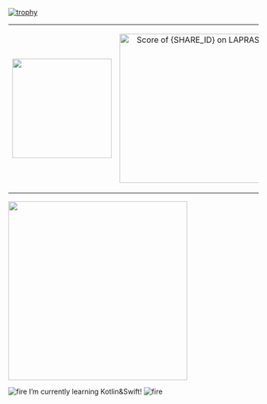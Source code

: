 [![trophy](https://github-profile-trophy.vercel.app/?username=mrs1669&theme=dracula&column=10)](https://github.com/mrs1669)

<table style="border-collapse: collapse; width: 100%;">
  <tr style="border: none;">
    <td style="border: none; width: 50%;">
      <a href="https://github.com/anuraghazra/github-readme-stats">
        <img src="https://github-readme-stats.vercel.app/api?username=mrs1669&count_private=true&theme=nightowl" height="200" />
      </a>
    </td>
    <td style="border: none; width: 50%;">
      <!--START_SECTION:lapras-card-->
      <p align="center">
        <a href="https://lapras.com/public/mrs1669" target="_blank" rel="noopener noreferrer">
          <img alt="Score of {SHARE_ID} on LAPRAS" src="https://lapras-card-generator.vercel.app/api/svg?e=3.99&b=3.36&i=3.62&b1=%2305111d&b2=%2305111d&i1=%239a68c3&i2=%239a68c3&l=en" width="300">
        </a>
      </p>
      <!--END_SECTION:lapras-card-->
    </td>
  </tr>
</table>






<!--
<a href="https://github.com/anuraghazra/github-readme-stats">
  <img src="https://github-readme-stats.vercel.app/api/top-langs/?username=mrs1669&theme=highcontrast&layout=compact&langs_count=20">
</a>
-->

<!--
<a href="https://github.com/anuraghazra/github-readme-stats">
  <img src="https://github-readme-stats.vercel.app/api/wakatime?username=mrs1669">
</a>
-->

<img src="https://gist.githubusercontent.com/brudnak/aba00c9a1c92d226f68e8ad8ba1e0a40/raw/e1e4a92f6072d15014f19aa8903d24a1ac0c41a4/nyan-cat.gif" width="360px">

![fire](https://user-images.githubusercontent.com/40351476/201081649-ad7572d4-63c7-4e49-8e6e-3a242d64f307.gif) I’m currently learning Kotlin&Swift! ![fire](https://user-images.githubusercontent.com/40351476/201081649-ad7572d4-63c7-4e49-8e6e-3a242d64f307.gif)
